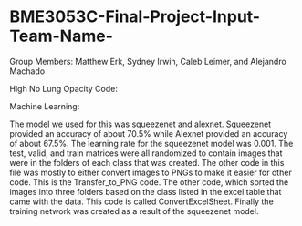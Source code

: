 # BME3053C-Final-Project-Input-Team-Name-
Group Members: Matthew Erk, Sydney Irwin, Caleb Leimer, and Alejandro Machado

High No Lung Opacity Code:


Machine Learning:

The model we used for this was squeezenet and alexnet. Squeezenet provided an accuracy of about 70.5% while Alexnet provided an accuracy of about 67.5%.
The learning rate for the squeezenet model was 0.001. The test, valid, and train matrices were all randomized to contain images that were in the folders
of each class that was created. The other code in this file was mostly to either convert images to PNGs to make it easier for other code. This is the
Transfer_to_PNG code. The other code, which sorted the images into three folders based on the class listed in the excel table that came with the data. This
code is called ConvertExcelSheet. Finally the training network was created as a result of the squeezenet model.
